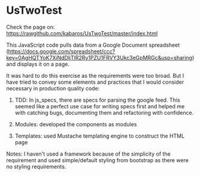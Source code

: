 UsTwoTest
=========
Check the page on: https://rawgithub.com/kabaros/UsTwoTest/master/index.html

This JavaScript code pulls data from a Google Document spreadsheet (https://docs.google.com/spreadsheet/ccc?key=0AgHQTYoK7XiNdDljTlR2Ry1PZU1FRVY3Ukc3eGpMRGc&usp=sharing) and displays it on a page.

It was  hard to do this exercise as the requirements were too broad. But I have tried to convey some elements and practices that I would consider necessary in production quality code:

1. TDD: In js_specs, there are specs for parsing the google feed. This seemed like a perfect use case for writing specs first and helped me with catching bugs, documenting them and refactoring with confidence.

2. Modules: developed the components as modules

3. Templates: used Mustache templating engine to construct the HTML page

Notes: I haven't used a framework because of the simplicity of the requirement and used simple/default styling from bootstrap as there were no styling requirements.